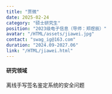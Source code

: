 ```yaml
---
title: "贾微"
date: 2025-02-24
category: "硕士研究生"
position: "2023级电子信息（导师：郑煜辰）"
avatar: "/HTML/assets/jiawei.jpg"
contact: "swag_ig@163.com"
duration: "2024.09-2027.06"
link: "/HTML/jiawei.html"
---
```


#### 研究领域

离线手写签名鉴定系统的安全问题

